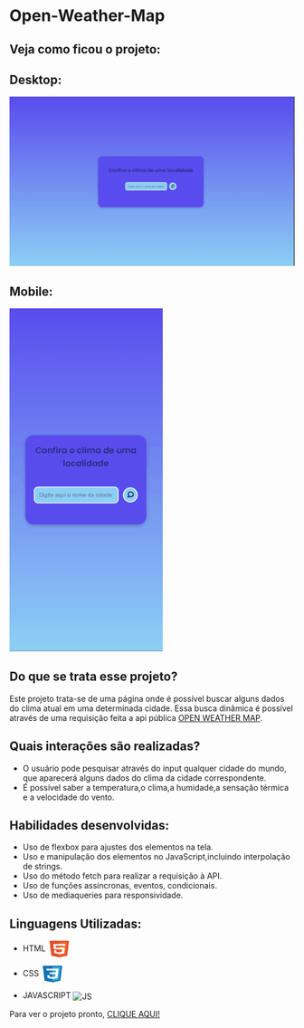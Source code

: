 # Open-Weather-Map

 ## Veja como ficou o projeto:
 
 ## Desktop:
  <img src="./src/images/video_clima.gif" alt="video do projeto em funcionamento">
  
  ## Mobile:
   <img src="./src/images/video_clima_mobile.gif" alt="video do projeto em funcionamento">
   
  ## Do que se trata esse projeto?
Este projeto trata-se de uma página onde é possível buscar alguns dados do clima atual em uma determinada cidade.
Essa busca dinâmica é possível através de uma requisição feita a api pública [OPEN WEATHER MAP](https://openweathermap.org/).

## Quais interações são realizadas?
- O usuário pode pesquisar através do input qualquer cidade do mundo, que aparecerá alguns dados do clima da cidade correspondente.
- É possível saber a temperatura,o clima,a humidade,a sensação térmica e a velocidade do vento.

  
## Habilidades desenvolvidas:
- Uso de flexbox para ajustes dos elementos na tela.
- Uso e manipulação dos elementos no JavaScript,incluindo interpolação de strings.
- Uso do método fetch para realizar a requisição à API.
- Uso de funções assíncronas, eventos, condicionais.
- Uso de mediaqueries para responsividade.

## Linguagens Utilizadas:
- HTML <img align="center" alt="HTML" height="30" width="40" src="https://raw.githubusercontent.com/devicons/devicon/master/icons/html5/html5-original.svg">

- CSS  <img align="center" alt="CSS" height="30" width="40" src="https://raw.githubusercontent.com/devicons/devicon/master/icons/css3/css3-original.svg">

- JAVASCRIPT  <img align="center" alt="JS" height="30" width="40" src="https://cdn.jsdelivr.net/gh/devicons/devicon/icons/javascript/javascript-original.svg" />
          

Para ver o projeto pronto, [CLIQUE AQUI!](https://jessica-os.github.io/Open-Weather-Map/)
